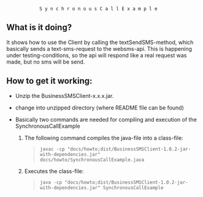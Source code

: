 				S y n c h r o n o u s C a l l E x a m p l e

  What is it doing?
  -----------------
  It shows how to use the Client by calling the textSendSMS-method, which basically sends a text-sms-request to the websms-api.
  This is happening under testing-conditions, so the api will respond like a real request was made, but no sms will be send.

  How to get it working:
  ----------------------
  * Unzip the BusinessSMSClient-x.x.x.jar.

  * change into unzipped directory (where README file can be found)

  * Basically two commands are needed for compiling and execution of the SynchronousCallExample

    1. The following command compiles the java-file into a class-file:
	   > `javac -cp "docs/howto;dist/BusinessSMSClient-1.0.2-jar-with-dependencies.jar" docs/howto/SynchronousCallExample.java`


    2. Executes the class-file:
       > `java -cp "docs/howto;dist/BusinessSMSClient-1.0.2-jar-with-dependencies.jar" SynchronousCallExample`
